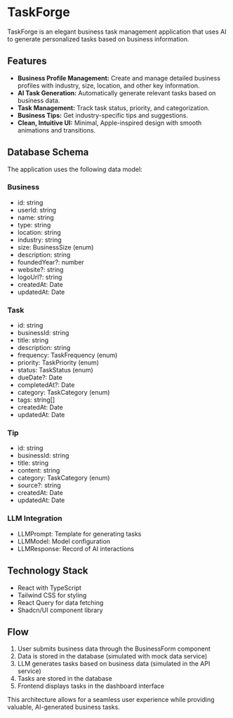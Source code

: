 
# TaskForge

TaskForge is an elegant business task management application that uses AI to generate personalized tasks based on business information.

## Features

- **Business Profile Management:** Create and manage detailed business profiles with industry, size, location, and other key information.
- **AI Task Generation:** Automatically generate relevant tasks based on business data.
- **Task Management:** Track task status, priority, and categorization.
- **Business Tips:** Get industry-specific tips and suggestions.
- **Clean, Intuitive UI:** Minimal, Apple-inspired design with smooth animations and transitions.

## Database Schema

The application uses the following data model:

### Business
- id: string
- userId: string
- name: string
- type: string
- location: string
- industry: string
- size: BusinessSize (enum)
- description: string
- foundedYear?: number
- website?: string
- logoUrl?: string
- createdAt: Date
- updatedAt: Date

### Task
- id: string
- businessId: string
- title: string
- description: string
- frequency: TaskFrequency (enum)
- priority: TaskPriority (enum)
- status: TaskStatus (enum)
- dueDate?: Date
- completedAt?: Date
- category: TaskCategory (enum)
- tags: string[]
- createdAt: Date
- updatedAt: Date

### Tip
- id: string
- businessId: string
- title: string
- content: string
- category: TaskCategory (enum)
- source?: string
- createdAt: Date
- updatedAt: Date

### LLM Integration
- LLMPrompt: Template for generating tasks
- LLMModel: Model configuration
- LLMResponse: Record of AI interactions

## Technology Stack

- React with TypeScript
- Tailwind CSS for styling
- React Query for data fetching
- Shadcn/UI component library

## Flow

1. User submits business data through the BusinessForm component
2. Data is stored in the database (simulated with mock data service)
3. LLM generates tasks based on business data (simulated in the API service)
4. Tasks are stored in the database
5. Frontend displays tasks in the dashboard interface

This architecture allows for a seamless user experience while providing valuable, AI-generated business tasks.
